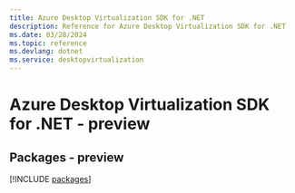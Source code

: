```yaml
---
title: Azure Desktop Virtualization SDK for .NET
description: Reference for Azure Desktop Virtualization SDK for .NET
ms.date: 03/28/2024
ms.topic: reference
ms.devlang: dotnet
ms.service: desktopvirtualization
---
```

# Azure Desktop Virtualization SDK for .NET - preview
## Packages - preview
[!INCLUDE [packages](desktop-virtualization-index.md)]